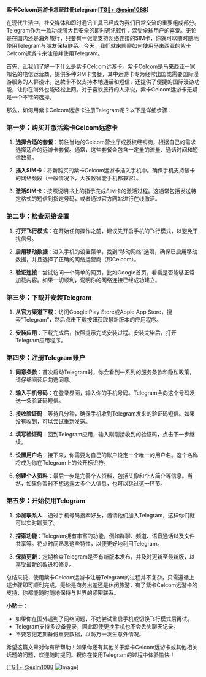 **紫卡Celcom远游卡怎麽註冊telegram[[TG💪+ @esim1088](https://t.me/s/esim1088)]**

在现代生活中，社交媒体和即时通讯工具已经成为我们日常交流的重要组成部分。Telegram作为一款功能强大且安全的即时通讯软件，深受全球用户的喜爱。无论是在国内还是海外旅行，只要有一张能支持网络连接的SIM卡，你就可以随时随地使用Telegram与朋友保持联系。今天，我们就来聊聊如何使用马来西亚的紫卡Celcom远游卡来注册并使用Telegram。

首先，让我们了解一下什么是紫卡Celcom远游卡。紫卡Celcom是马来西亚一家知名的电信运营商，提供多种SIM卡套餐，其中远游卡专为经常出国或需要国际漫游服务的人群设计。这款卡不仅支持本地通话和短信，还提供了便捷的国际漫游功能，让你在海外也能轻松上网。对于喜欢旅行的人来说，紫卡Celcom远游卡无疑是一个不错的选择。

那么，如何用紫卡Celcom远游卡注册Telegram呢？以下是详细步骤：

### 第一步：购买并激活紫卡Celcom远游卡

1. **选择合适的套餐**：前往当地的Celcom营业厅或授权经销商，根据自己的需求选择适合的远游卡套餐。通常，这些套餐会包含一定量的流量、通话时间和短信数量。
   
2. **插入SIM卡**：将新购买的紫卡Celcom远游卡插入手机中。确保手机支持该卡的网络频段（一般情况下，大多数智能手机都兼容）。

3. **激活SIM卡**：按照说明书上的指示完成SIM卡的激活过程。这通常包括发送特定格式的短信到指定号码，或者通过官方网站进行在线激活。

### 第二步：检查网络设置

1. **打开飞行模式**：在开始任何操作之前，建议先开启手机的飞行模式，以避免干扰信号。

2. **启用移动数据**：进入手机的设置菜单，找到“移动网络”选项，确保已启用移动数据，并且选择了正确的网络运营商（即Celcom）。

3. **验证连接**：尝试访问一个简单的网页，比如Google首页，看看是否能够正常加载内容。如果一切顺利，说明你的网络连接已经成功建立。

### 第三步：下载并安装Telegram

1. **从官方渠道下载**：访问Google Play Store或Apple App Store，搜索“Telegram”，然后点击下载按钮获取最新版本的应用程序。

2. **安装应用**：下载完成后，按照提示完成安装过程。安装完毕后，打开Telegram应用程序。

### 第四步：注册Telegram账户

1. **同意条款**：首次启动Telegram时，你会看到一系列的服务条款和隐私政策，请仔细阅读后勾选同意。

2. **输入手机号码**：在登录界面，输入你的手机号码。Telegram会向这个号码发送一条验证码短信。

3. **接收验证码**：等待几分钟，确保手机收到Telegram发来的验证码短信。如果没有收到，可以尝试重新发送。

4. **填写验证码**：回到Telegram应用，输入刚刚接收到的验证码，点击下一步继续。

5. **设置用户名**：接下来，你需要为自己的账户设定一个唯一的用户名。这个名称将成为你在Telegram上的公开标识符。

6. **创建个人资料**：最后一步是完善个人资料，包括头像和个人简介等信息。当然，如果你暂时不想透露太多个人信息，也可以跳过这一环节。

### 第五步：开始使用Telegram

1. **添加联系人**：通过手机号码搜索好友，邀请他们加入Telegram，这样你们就可以实时聊天了。

2. **探索功能**：Telegram拥有丰富的功能，例如群聊、频道、语音通话以及文件共享等。花点时间熟悉这些特性，以便更好地利用Telegram。

3. **保持更新**：定期检查Telegram是否有新版本发布，并及时更新至最新版，以享受最新的改进和修复。

总结来说，使用紫卡Celcom远游卡注册Telegram的过程并不复杂，只需遵循上述步骤即可顺利完成。无论是商务出差还是休闲旅游，有了紫卡Celcom远游卡的支持，你都能随时随地保持与世界的紧密联系。

**小贴士**：
- 如果你在国外遇到了网络问题，不妨尝试重启手机或切换飞行模式后再试。
- Telegram支持多设备登录，因此即使更换手机也不会丢失聊天记录。
- 不要忘记定期备份重要数据，以防万一发生意外情况。

希望这篇文章对你有所帮助！如果你还有其他关于紫卡Celcom远游卡或其他相关话题的问题，欢迎随时提问。祝你在使用Telegram的过程中体验愉快！

[[TG💪+ @esim1088](https://t.me/s/esim1088) ![Image](https://i.postimg.cc/4NQfJmqS/Snipaste-2025-05-13-00-14-12.png)]
